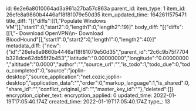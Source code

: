 id: 6e2e6a8010064ad3a961a27ba57c863a
parent_id: 
item_type: 1
item_id: 26efe8a9860b4446af18f81079e50d35
item_updated_time: 1642611575471
title_diff: "[{\"diffs\":[[1,\"Populate Windows VM\"]],\"start1\":0,\"start2\":0,\"length1\":0,\"length2\":19}]"
body_diff: "[{\"diffs\":[[1,\"- Download OpenVPN\\\n- Download BloodHound\"]],\"start1\":0,\"start2\":0,\"length1\":0,\"length2\":40}]"
metadata_diff: {"new":{"id":"26efe8a9860b4446af18f81079e50d35","parent_id":"2c6c9b75f7704b328dce62db55f2b453","latitude":"0.00000000","longitude":"0.00000000","altitude":"0.0000","author":"","source_url":"","is_todo":1,"todo_due":0,"todo_completed":0,"source":"joplin-desktop","source_application":"net.cozic.joplin-desktop","application_data":"","order":0,"markup_language":1,"is_shared":0,"share_id":"","conflict_original_id":"","master_key_id":""},"deleted":[]}
encryption_cipher_text: 
encryption_applied: 0
updated_time: 2022-01-19T17:05:40.174Z
created_time: 2022-01-19T17:05:40.174Z
type_: 13